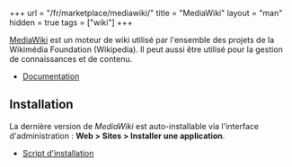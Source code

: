 +++
url = "/fr/marketplace/mediawiki/"
title = "MediaWiki"
layout = "man"
hidden = true
tags = ["wiki"]
+++

[MediaWiki](https://www.mediawiki.org/wiki/MediaWiki) est un moteur de wiki utilisé par l'ensemble des projets de la Wikimédia Foundation (Wikipedia). Il peut aussi être utilisé pour la gestion de connaissances et de contenu.

- [Documentation](https://www.mediawiki.org/wiki/Manual:Contents)

## Installation

La dernière version de *MediaWiki* est auto-installable via l'interface d'administration : **Web > Sites > Installer une application**.

- [Script d'installation](https://admin.alwaysdata.com/site/application/script/5/detail/)
